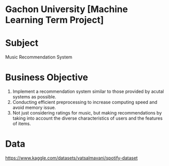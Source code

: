 # Gachon University [Machine Learning Term Project]

# Subject 
Music Recommendation System

# Business Objective
1. Implement a recommendation system similar to those provided by acutal systems as possible.
2. Conducting efficient preprocessing to increase computing speed and avoid memory issue.
3. Not just considering ratings for music, but making recommendations by taking into account the diverse characteristics of users and the features of items.

# Data
https://www.kaggle.com/datasets/vatsalmavani/spotify-dataset


